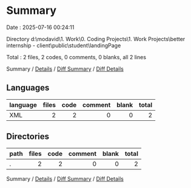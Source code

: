 # Summary

Date : 2025-07-16 00:24:11

Directory d:\\modavid\\1. Work\\0. Coding Projects\\1. Work Projects\\better internship - client\\public\\student\\landingPage

Total : 2 files,  2 codes, 0 comments, 0 blanks, all 2 lines

Summary / [Details](details.md) / [Diff Summary](diff.md) / [Diff Details](diff-details.md)

## Languages
| language | files | code | comment | blank | total |
| :--- | ---: | ---: | ---: | ---: | ---: |
| XML | 2 | 2 | 0 | 0 | 2 |

## Directories
| path | files | code | comment | blank | total |
| :--- | ---: | ---: | ---: | ---: | ---: |
| . | 2 | 2 | 0 | 0 | 2 |

Summary / [Details](details.md) / [Diff Summary](diff.md) / [Diff Details](diff-details.md)